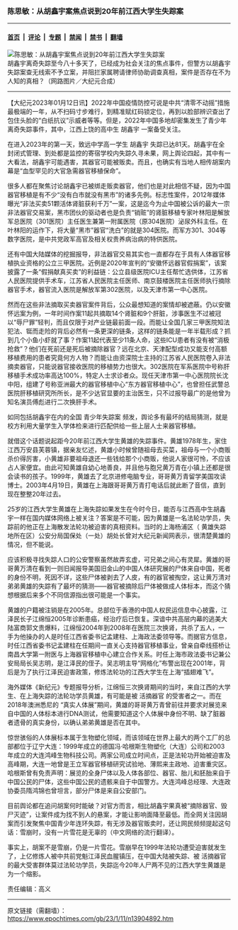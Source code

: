 ### 陈思敏：从胡鑫宇案焦点说到20年前江西大学生失踪案

---

#### [首页](../../../..?n13904892) &nbsp;|&nbsp; [评论](../../../../../epoch-comment?n13904892) &nbsp;|&nbsp; [专题](../../../../../epoch-special?n13904892) &nbsp;|&nbsp; [禁闻](../../../../../epoch-news?n13904892) &nbsp;|&nbsp; [禁书](../../../../../books?n13904892) &nbsp;|&nbsp; [翻墙](https://github.com/gfw-breaker/nogfw/blob/master/README.md?n13904892)


<div><img alt="陈思敏：从胡鑫宇案焦点说到20年前江西大学生失踪案" class="attachment-djy_600_400 size-djy_600_400 wp-post-image" src="https://i.epochtimes.com/assets/uploads/2023/01/id13902710-FotoJet-3-600x400.jpg"/>
<div class="caption">
 胡鑫宇离奇失踪至今八十多天了，已经成为社会关注的焦点事件，但警方以胡鑫宇失踪案查无线索不予立案，并阻拦家属聘请律师协助调查真相，案件是否存在不为人知的真相？（网路图片／大纪元合成）
</div></div><hr/><div class="post_content" id="artbody" itemprop="articleBody">
 <!-- article content begin -->
 <p>
  【大纪元2023年01月12日讯】2022年中国疫情防控可说是中共“清零不动摇”措施最极端的一年，从不扫码寸步难行，到精准赋红码锁定位，再到以脸部辨识查出了包住头脸的“白纸抗议”示威者等等。但是，2022年中国多地却密集发生了青少年离奇失踪事件，其中，江西上饶的高中生
  <ok href="https://www.epochtimes.com/gb/tag/%E8%83%A1%E9%91%AB%E5%AE%87.html">
   胡鑫宇
  </ok>
  一案备受关注。
 </p>
 <p>
  在进入2023年的第一天，致远中学高一学生
  <ok href="https://www.epochtimes.com/gb/tag/%E8%83%A1%E9%91%AB%E5%AE%87.html">
   胡鑫宇
  </ok>
  失踪已达81天。胡鑫宇在全封闭式管理、到处都是监控的寄宿学校内失踪久寻未果，网上舆论四起，其中有一大看法，胡鑫宇可能遇害，其器官可能被贩卖。而且，也确实有当地人相传胡案内幕是“血型罕见的大官急需器官移植保命”。
 </p>
 <p>
  很多人都在聚焦讨论胡鑫宇已被绑走贩卖器官，他们也是对此相信不疑，因为中国器官移植是有不少“没有白市就没有黑市”的诸多先例。标志性案件，2012年媒体曝光“非法买卖51颗活体肾脏获利千万”一案，这是迄今为止中国被公诉的最大一宗非法器官交易案，黑市团伙的驱动者也是负责“销赃”的肾脏移植专家叶林阳是解放军总医院（301医院）主任医生兼第一附属医院（原304医院）泌尿外科主任。在叶林阳的运作下，将大量“黑市”器官“洗白”的就是304医院。而军方301、304等数字医院，是中共党政军高官及相关权贵养病治病的特供医院。
 </p>
 <p>
  还有中国大陆媒体的挖掘报导，非法器官交易其实也一直都存在于具有人体器官移植执业资格的公立三甲医院。近例是2020年宣判的“安徽怀远器官假捐案”，该案披露了一条“假捐献真买卖”的利益链：公立县级医院ICU主任帮忙选供体，江苏省人民医院提供手术车，江苏省人民医院主任医师、南京鼓楼医院主任医师执行摘除器官手术，器官流入医院是解放军第302医院，以及天津市第一中心医院。
 </p>
 <p>
  然而在这些非法摘取买卖器官案件背后，公众最想知道的案情却被遮蔽。仍以安徽怀远案为例，一年时间作案11起共摘取14个肾脏和9个肝脏，涉事医生不过被冠以“辱尸罪”轻判，而且仅限于对产业链最前面一段。而能让全国几家三甲医院知法犯法、铤而走险的背后必然有一条更深的链条，这样的链条能是一年半载形成？抓到几个小鱼小虾就了事？作案11起代表至少11条人命，这些ICU患者有没有被“消极抢救”？他们在死前还是死后被摘除器官？远在北京、天津配型成功又能支付高额移植费用的患者究竟何方人物？而能让由资深院士主持的江苏省人民医院卷入非法摘卖器官，只能说器官接收医院的移植势力也很大。302医院在军系医院中号称肝移植手术成功率高达100%，特定人士求诊者众。现任天津市第一中心医院院长沈中阳，组建了号称亚洲最大的器官移植中心“东方器官移植中心”，也曾担任武警总医院肝移植研究所所长，是不少达官显要的主治医生，只不过报导最广的是他曾为知名演员傅彪进行二次换肝手术。
 </p>
 <p>
  如同包括胡鑫宇在内的全国
  <ok href="https://www.epochtimes.com/gb/tag/%E9%9D%92%E5%B0%91%E5%B9%B4%E5%A4%B1%E8%B8%AA%E6%A1%88.html">
   青少年失踪案
  </ok>
  频发，舆论多有最坏的结局猜测，就是校方利用大量学生入学体检来进行匹配供给一些上层人士来器官移植。
 </p>
 <p>
  就借这个话题说起距今20年前江西大学生黄雄的失踪事件。黄雄1978年生，家住江西万安县芙蓉镇，据亲友忆述，黄雄小时候曾随祖母去买菜，祖母与一个小商贩杀价得厉害，小黄雄非要祖母退还一些钱给那个小商贩，他说人家很可怜，不应该占人家便宜。由此可知黄雄自幼心地善良，并且他与胞兄黄万青在小镇上还都是很会读书的孩子。1999年，黄雄去了北京进修电脑专业，哥哥黄万青留学美国攻读博士。2003年4月19日，黄雄在上海跟哥哥黄万青打电话后就此断了音信，直到现在整整20年过去。
 </p>
 <p>
  25岁的江西大学生黄雄在上海失踪如果发生在今时今日，能否与江西高中生胡鑫宇一样在国内媒体网络上被关注？答案是不可能，因为黄雄是一名法轮功学员，失踪前的他正在上海散发法轮功被迫害的真相资料。当时的上海杨浦区（
  <ok href="https://www.epochtimes.com/gb/tag/%E9%BB%84%E9%9B%84%E5%A4%B1%E8%B8%AA.html">
   黄雄失踪
  </ok>
  地所在区）公安分局国保处（一处）胡处长曾对大纪元新闻网表示，很清楚黄雄的情况，但不能说。
 </p>
 <p>
  应该积极寻找失踪人口的公安警察虽然故弄玄虚，可兄弟之间心有灵犀。黄雄的哥哥黄万清在看到一则旧闻报导美国旧金山的中国人体研究展的尸体来自中国，死者的身份不明，死因不详，这些尸体被剥去了人皮，有的器官被掏空，这让黄万清对弟弟黄雄的失踪有了最坏的猜测——器官被摘除后尸体被做成人体标本，而这个猜想根据后来多个不同信源指出很可能是一个事实。
 </p>
 <p>
  黄雄的户籍被注销是在2005年。总部位于香港的中国人权民运信息中心披露，江泽民长子江绵恒2005年诊断患癌，经治疗后已恢复。深谙中共高层内幕的逃美大陆富商郭文贵爆料，江绵恒2004年到2008年在医院三次换肾，共杀了五人，一手为他操办的人是时任江西省委书记孟建柱、上海政法委领导等。而据官方信息，时任江西省委书记孟建柱在任期间一直关心支持器官移植事业，曾亲自牵线搭桥让南昌大学第一附医与上海器官移植中心建立合作关系。时任上海市政法委书记兼公安局局长吴志明，是江泽民的侄子。吴志明主导“网格化”布警出现在2001年，背后是为了执行江泽民迫害政策，修炼法轮功的江西大学生在上海“插翅难飞”。
 </p>
 <p>
  海外媒体《新纪元》专题报导分析，江绵恒三次换肾期间的当时，来自江西的大学生、在上海失踪的法轮功学员黄雄，有可能是被
  <ok href="https://www.epochtimes.com/gb/tag/%E6%B4%BB%E6%91%98%E5%99%A8%E5%AE%98.html">
   活摘器官
  </ok>
  的受害者之一。而在2018年澳洲悉尼的 “真实人体展”期间，黄雄的哥哥黄万青曾前往并要求对展览来自中国的人体标本进行DNA测试，他需要知道这个人体展中身份不明、缺了脏器者遗骨的真实身份，以确认弟弟黄雄是否在其中。
 </p>
 <p>
  惊世骇俗的人体展标本属于生物塑化领域，而该领域在世界上最大的两个工厂的总部都位于辽宁大连：1999年成立的德国冯·哈根斯生物塑化（大连）公司和2003年成立的大连鸿峰生物科技公司。两家公司成立时间点，正是法轮功开始被迫害及高峰期，大连一地曾是王立军器官移植研究试验地、薄熙来主政地、迫害重灾区。哈根斯曾有免责声明：展览的全身尸体以及人体各部位、器官、胎儿和胚胎来自于中国公民的尸体，这些中国公民的遗骸来自于中国警方。大连鸿峰总经理、大连政协委员隋鸿锦也曾坦言，部分尸体是来自公安部门。
 </p>
 <p>
  目前舆论都在追问胡案何时能破？对官方而言，相比胡鑫宇果真被“摘除器官、毁尸灭迹”，让案件成为找不到人的悬案，才能让影响面降至最低。而全网关注因胡案而引发聚焦中国青少年连环失踪，有无涉及器官贩卖时，还让网民频频提起这句话：雪崩时，没有一片雪花是无辜的（中文网络的流行翻译）。
 </p>
 <p>
  事实上，胡案不是雪崩，仍是一片雪花。雪崩早在1999年法轮功遭受迫害就发生了，上亿修炼人被中共前党魁江泽民血腥镇压，在中国大陆被失踪、被
  <ok href="https://www.epochtimes.com/gb/tag/%E6%B4%BB%E6%91%98%E5%99%A8%E5%AE%98.html">
   活摘器官
  </ok>
  的最大受害群体莫过法轮功学员，失踪迄今20年人尸两不见的江西大学生黄雄是为一个缩影。
 </p>
 <p>
  责任编辑：高义
 </p>
 <!-- article content end -->
 <div id="below_article_ad">
 </div>
</div>


---

原文链接（需翻墙）：https://www.epochtimes.com/gb/23/1/11/n13904892.htm